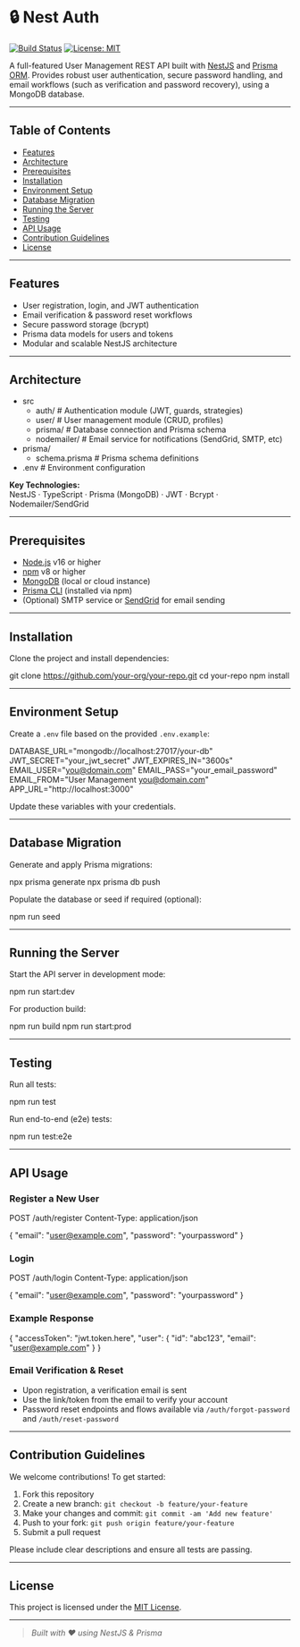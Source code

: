 

# 🔒 Nest Auth

[![Build Status](https://img.shields.io/badge/build-passing-brightgreen)](https://github.com/your-org/your-repo/actions)
[![License: MIT](https://img.shields.io/badge/License-MIT-yellow.svg)](LICENSE)

A full-featured User Management REST API built with [NestJS](https://nestjs.com/) and [Prisma ORM](https://www.prisma.io/). Provides robust user authentication, secure password handling, and email workflows (such as verification and password recovery), using a MongoDB database.

---

## Table of Contents

- [Features](#features)
- [Architecture](#architecture)
- [Prerequisites](#prerequisites)
- [Installation](#installation)
- [Environment Setup](#environment-setup)
- [Database Migration](#database-migration)
- [Running the Server](#running-the-server)
- [Testing](#testing)
- [API Usage](#api-usage)
- [Contribution Guidelines](#contribution-guidelines)
- [License](#license)

---

## Features

- User registration, login, and JWT authentication
- Email verification & password reset workflows
- Secure password storage (bcrypt)
- Prisma data models for users and tokens
- Modular and scalable NestJS architecture

---

## Architecture

- src
  - auth/          # Authentication module (JWT, guards, strategies)
  - user/          # User management module (CRUD, profiles)
  - prisma/        # Database connection and Prisma schema
  - nodemailer/          # Email service for notifications (SendGrid, SMTP, etc)
- prisma/
  - schema.prisma  # Prisma schema definitions
- .env             # Environment configuration

**Key Technologies:**  
NestJS · TypeScript · Prisma (MongoDB) · JWT · Bcrypt · Nodemailer/SendGrid

---

## Prerequisites

- [Node.js](https://nodejs.org/) v16 or higher
- [npm](https://www.npmjs.com/) v8 or higher
- [MongoDB](https://www.mongodb.com/) (local or cloud instance)
- [Prisma CLI](https://www.prisma.io/docs/reference/api-reference/command-reference) (installed via npm)
- (Optional) SMTP service or [SendGrid](https://sendgrid.com/) for email sending

---

## Installation

Clone the project and install dependencies:

git clone https://github.com/your-org/your-repo.git
cd your-repo
npm install

---

## Environment Setup

Create a `.env` file based on the provided `.env.example`:

DATABASE_URL="mongodb://localhost:27017/your-db"
JWT_SECRET="your_jwt_secret"
JWT_EXPIRES_IN="3600s"
EMAIL_USER="you@domain.com"
EMAIL_PASS="your_email_password"
EMAIL_FROM="User Management <you@domain.com>"
APP_URL="http://localhost:3000"

Update these variables with your credentials.

---

## Database Migration

Generate and apply Prisma migrations:

npx prisma generate
npx prisma db push

Populate the database or seed if required (optional):

npm run seed

---

## Running the Server

Start the API server in development mode:

npm run start:dev

For production build:

npm run build
npm run start:prod

---

## Testing

Run all tests:

npm run test

Run end-to-end (e2e) tests:

npm run test:e2e

---

## API Usage

### Register a New User

POST /auth/register
Content-Type: application/json

{
  "email": "user@example.com",
  "password": "yourpassword"
}

### Login

POST /auth/login
Content-Type: application/json

{
  "email": "user@example.com",
  "password": "yourpassword"
}

### Example Response

{
  "accessToken": "jwt.token.here",
  "user": {
    "id": "abc123",
    "email": "user@example.com"
  }
}

### Email Verification & Reset

- Upon registration, a verification email is sent
- Use the link/token from the email to verify your account
- Password reset endpoints and flows available via `/auth/forgot-password` and `/auth/reset-password`

---

## Contribution Guidelines

We welcome contributions! To get started:

1. Fork this repository
2. Create a new branch: `git checkout -b feature/your-feature`
3. Make your changes and commit: `git commit -am 'Add new feature'`
4. Push to your fork: `git push origin feature/your-feature`
5. Submit a pull request

Please include clear descriptions and ensure all tests are passing.

---

## License

This project is licensed under the [MIT License](LICENSE).

---

> _Built with ❤️ using NestJS & Prisma_
